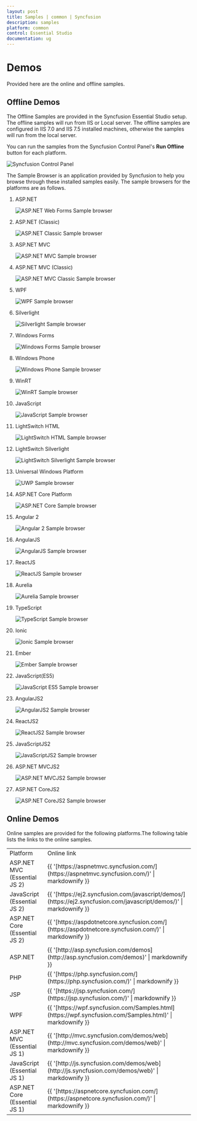 ```yaml
---
layout: post
title: Samples | common | Syncfusion
description: samples
platform: common
control: Essential Studio
documentation: ug
---
```


# Demos

Provided here are the online and offline samples.

##  Offline Demos

The Offline Samples are provided in the Syncfusion Essential Studio setup. The offline samples will run from IIS or Local server. The offline samples are configured in IIS 7.0 and IIS 7.5 installed machines, otherwise the samples will run from the local server.

You can run the samples from the Syncfusion Control Panel's **Run Offline** button for each platform. 



![Syncfusion Control Panel](Offline-Samples_images/Offline-Samples_img1.png)



The Sample Browser is an application provided by Syncfusion to help you browse through these installed samples easily. The sample browsers for the platforms are as follows.

1. ASP.NET



   ![ASP.NET Web Forms Sample browser](Offline-Samples_images/Offline-Samples_img2.png)





2. ASP.NET (Classic)



   ![ASP.NET Classic Sample browser](Offline-Samples_images/Offline-Samples_img3.png)





3. ASP.NET MVC



   ![ASP.NET MVC Sample browser](Offline-Samples_images/Offline-Samples_img4.png)





4. ASP.NET MVC (Classic)



   ![ASP.NET MVC Classic Sample browser](Offline-Samples_images/Offline-Samples_img5.png)





5. WPF



   ![WPF Sample browser](Offline-Samples_images/Offline-Samples_img6.png)





6. Silverlight



    ![Silverlight Sample browser](Offline-Samples_images/Offline-Samples_img7.png)





7. Windows Forms



    ![Windows Forms Sample browser](Offline-Samples_images/Offline-Samples_img8.png)





8. Windows Phone



   ![Windows Phone Sample browser](Offline-Samples_images/Offline-Samples_img9.png)





9. WinRT



    ![WinRT Sample browser](Offline-Samples_images/Offline-Samples_img10.png)





10. JavaScript



    ![JavaScript Sample browser](Offline-Samples_images/Offline-Samples_img11.png)





11. LightSwitch HTML



    ![LightSwitch HTML Sample browser](Offline-Samples_images/Offline-Samples_img12.png)





12. LightSwitch Silverlight



    ![LightSwitch Silverlight Sample browser](Offline-Samples_images/Offline-Samples_img13.png)
	
	
	
	
	
13. Universal Windows Platform



    ![UWP Sample browser](Offline-Samples_images/Offline-Samples_img14.png)
	
	
	
	
14. ASP.NET Core Platform



    ![ASP.NET Core Sample browser](Offline-Samples_images/Offline-Samples_img15.png)
	
	
	
	
15. Angular 2



    ![Angular 2 Sample browser](Offline-Samples_images/Offline-Samples_img16.png)
	
	
	
	
16. AngularJS



    ![AngularJS Sample browser](Offline-Samples_images/Offline-Samples_img17.png)
	
	
	
	
17. ReactJS



    ![ReactJS Sample browser](Offline-Samples_images/Offline-Samples_img18.png)
	
	
	
	
18. Aurelia



    ![Aurelia Sample browser](Offline-Samples_images/Offline-Samples_img19.png)
	
	
	
	
19. TypeScript



    ![TypeScript Sample browser](Offline-Samples_images/Offline-Samples_img20.png)
	
	
	
	
20. Ionic



    ![Ionic Sample browser](Offline-Samples_images/Offline-Samples_img22.png)
	
	
	
21. Ember



    ![Ember Sample browser](Offline-Samples_images/Offline-Samples_img23.png)


	
22. JavaScript(ES5)

	
	
    ![JavaScript ES5 Sample browser](Offline-Samples_images/Offline-Samples_img24.png)  



23. AngularJS2



    ![AngularJS2 Sample browser](Offline-Samples_images/Offline-Samples_img25.png)    



24. ReactJS2



    ![ReactJS2 Sample browser](Offline-Samples_images/Offline-Samples_img26.png)



25. JavaScriptJS2



    ![JavaScriptJS2 Sample browser](Offline-Samples_images/Offline-Samples_img27.png) 

	
	
26. ASP.NET MVCJS2



    ![ASP.NET MVCJS2 Sample browser](Offline-Samples_images/Offline-Samples_img29.png)
	
	
	
27. ASP.NET CoreJS2



    ![ASP.NET CoreJS2 Sample browser](Offline-Samples_images/Offline-Samples_img30.png)
	
	
	
## Online Demos

Online samples are provided for the following platforms.The following table lists the links to the online samples.



<table>
<tr>
<td>
Platform</td><td>
Online link</td></tr>

<tr>
<td>
ASP.NET MVC (Essential JS 2)</td><td>
{{ '[https://aspnetmvc.syncfusion.com/](https://aspnetmvc.syncfusion.com/)' | markdownify }}</td></tr>

<tr>
<td>
JavaScript (Essential JS 2)</td><td>
{{ '[https://ej2.syncfusion.com/javascript/demos/](https://ej2.syncfusion.com/javascript/demos/)' | markdownify }}</td></tr>

<tr>
<td>
ASP.NET Core (Essential JS 2)</td><td>
{{ '[https://aspdotnetcore.syncfusion.com/](https://aspdotnetcore.syncfusion.com/)' | markdownify }}</td></tr>

<tr>
<td>
ASP.NET</td><td>
{{ '[http://asp.syncfusion.com/demos](http://asp.syncfusion.com/demos)' | markdownify }}</td></tr>

<tr>
<td>
PHP</td><td>
{{ '[https://php.syncfusion.com/](https://php.syncfusion.com/)' | markdownify }}</td></tr>

<tr>
<td>
JSP</td><td>
{{ '[https://jsp.syncfusion.com/](https://jsp.syncfusion.com/)' | markdownify }}</td></tr>

<tr>
<td>
WPF</td><td>
{{ '[https://wpf.syncfusion.com/Samples.html](https://wpf.syncfusion.com/Samples.html)' | markdownify }}</td></tr>

<tr>
<td>
ASP.NET MVC (Essential JS 1)</td><td>
{{ '[http://mvc.syncfusion.com/demos/web](http://mvc.syncfusion.com/demos/web)' | markdownify }}</td></tr>

<tr>
<td>
JavaScript (Essential JS 1)</td><td>
{{ '[http://js.syncfusion.com/demos/web](http://js.syncfusion.com/demos/web)' | markdownify }}</td></tr>

<tr>
<td>
ASP.NET Core (Essential JS 1)</td><td>
{{ '[https://aspnetcore.syncfusion.com/](https://aspnetcore.syncfusion.com/)' | markdownify }}</td></tr>

</table>


